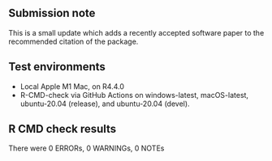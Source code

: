 ## Submission note

This is a small update which adds a recently accepted software paper to the 
recommended citation of the package.

## Test environments

* Local Apple M1 Mac, on R4.4.0
* R-CMD-check via GitHub Actions on windows-latest, macOS-latest, 
  ubuntu-20.04 (release), and ubuntu-20.04 (devel).

## R CMD check results

There were 0 ERRORs, 0 WARNINGs, 0 NOTEs

